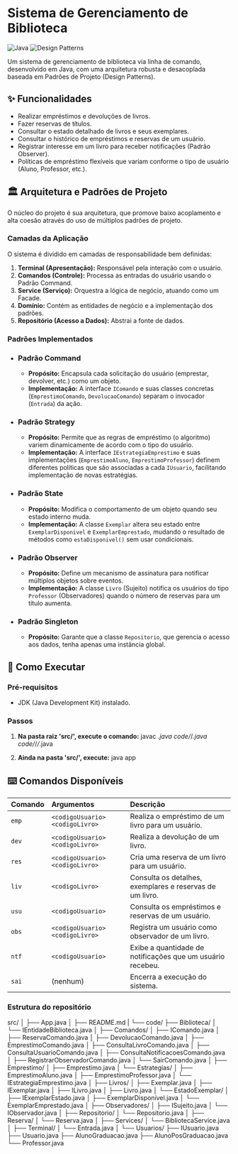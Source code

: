 # Sistema de Gerenciamento de Biblioteca

![Java](https://img.shields.io/badge/java-%23ED8B00.svg?style=for-the-badge&logo=java&logoColor=white)
![Design Patterns](https://img.shields.io/badge/Design%20Patterns-Command%2C%20Strategy%2C%20Observer-blue?style=for-the-badge)

Um sistema de gerenciamento de biblioteca via linha de comando, desenvolvido em Java, com uma arquitetura robusta e desacoplada baseada em Padrões de Projeto (Design Patterns).

## ✨ Funcionalidades

* Realizar empréstimos e devoluções de livros.
* Fazer reservas de títulos.
* Consultar o estado detalhado de livros e seus exemplares.
* Consultar o histórico de empréstimos e reservas de um usuário.
* Registrar interesse em um livro para receber notificações (Padrão Observer).
* Políticas de empréstimo flexíveis que variam conforme o tipo de usuário (Aluno, Professor, etc.).

## 🏛️ Arquitetura e Padrões de Projeto

O núcleo do projeto é sua arquitetura, que promove baixo acoplamento e alta coesão através do uso de múltiplos padrões de projeto.

### Camadas da Aplicação
O sistema é dividido em camadas de responsabilidade bem definidas:
1.  **Terminal (Apresentação):** Responsável pela interação com o usuário.
2.  **Comandos (Controle):** Processa as entradas do usuário usando o Padrão Command.
3.  **Service (Serviço):** Orquestra a lógica de negócio, atuando como um Facade.
4.  **Domínio:** Contém as entidades de negócio e a implementação dos padrões.
5.  **Repositório (Acesso a Dados):** Abstrai a fonte de dados.

### Padrões Implementados

* ### Padrão Command
    * **Propósito:** Encapsula cada solicitação do usuário (emprestar, devolver, etc.) como um objeto.
    * **Implementação:** A interface `IComando` e suas classes concretas (`EmprestimoComando`, `DevolucaoComando`) separam o invocador (`Entrada`) da ação.

* ### Padrão Strategy
    * **Propósito:** Permite que as regras de empréstimo (o algoritmo) variem dinamicamente de acordo com o tipo do usuário.
    * **Implementação:** A interface `IEstrategiaEmprestimo` e suas implementações (`EmprestimoAluno`, `EmprestimoProfessor`) definem diferentes políticas que são associadas a cada `IUsuario`, facilitando implementação de novas estratégias.

* ### Padrão State
    * **Propósito:** Modifica o comportamento de um objeto quando seu estado interno muda.
    * **Implementação:** A classe `Exemplar` altera seu estado entre `ExemplarDisponivel` e `ExemplarEmprestado`, mudando o resultado de métodos como `estaDisponivel()` sem usar condicionais.

* ### Padrão Observer
    * **Propósito:** Define um mecanismo de assinatura para notificar múltiplos objetos sobre eventos.
    * **Implementação:** A classe `Livro` (Sujeito) notifica os usuários do tipo `Professor` (Observadores) quando o número de reservas para um título aumenta.

* ### Padrão Singleton
    * **Propósito:** Garante que a classe `Repositorio`, que gerencia o acesso aos dados, tenha apenas uma instância global.

## 🚀 Como Executar

### Pré-requisitos
* JDK (Java Development Kit) instalado.

### Passos
1.  **Na pasta raiz 'src/', execute o comando:**
    javac *.java code/*/*.java code/*/*/*.java

2.  **Ainda na pasta 'src/', execute:**
    java app

## ⌨️ Comandos Disponíveis

| Comando | Argumentos                      | Descrição                                                    |
| :------ | :------------------------------ | :----------------------------------------------------------- |
| `emp`   | `<codigoUsuario> <codigoLivro>` | Realiza o empréstimo de um livro para um usuário.            |
| `dev`   | `<codigoUsuario> <codigoLivro>` | Realiza a devolução de um livro.                             |
| `res`   | `<codigoUsuario> <codigoLivro>` | Cria uma reserva de um livro para um usuário.                |
| `liv`   | `<codigoLivro>`                 | Consulta os detalhes, exemplares e reservas de um livro.     |
| `usu`   | `<codigoUsuario>`               | Consulta os empréstimos e reservas de um usuário.            |
| `obs`   | `<codigoUsuario> <codigoLivro>` | Registra um usuário como observador de um livro.             |
| `ntf`   | `<codigoUsuario>`               | Exibe a quantidade de notificações que um usuário recebeu.   |
| `sai`   | (nenhum)                        | Encerra a execução do sistema.                               |


### Estrutura do repositório
src/
│
├── App.java
│
├── README.md
|
└── code/
    ├── Biblioteca/
    │   └── IEntidadeBiblioteca.java
    │
    ├── Comandos/
    │   ├── IComando.java
    │   ├── ReservaComando.java
    │   ├── DevolucaoComando.java
    │   ├── EmprestimoComando.java
    │   ├── ConsultaLivroComando.java
    │   ├── ConsultaUsuarioComando.java
    │   ├── ConsultaNotificacoesComando.java
    │   ├── RegistrarObservadorComando.java
    │   └── SairComando.java
    │
    ├── Emprestimo/
    │   ├── Emprestimo.java
    │   └── Estrategias/
    │       ├── EmprestimoAluno.java
    │       ├── EmprestimoProfessor.java
    │       └── IEstrategiaEmprestimo.java
    │
    ├── Livros/
    │   ├── Exemplar.java
    │   ├── IExemplar.java
    │   ├── ILivro.java
    │   ├── Livro.java
    │   └── EstadoExemplar/
    │       ├── IExemplarEstado.java
    │       ├── ExemplarDisponivel.java
    │       └── ExemplarEmprestado.java
    │
    ├── Observadores/
    │   ├── ISujeito.java
    │   └── IObservador.java
    │
    ├── Repositorio/
    │   └── Repositorio.java
    │
    ├── Reserva/
    │   └── Reserva.java
    │
    ├── Services/
    │   └── BibliotecaService.java
    │
    ├── Terminal/
    │   └── Entrada.java
    │
    └── Usuarios/
        ├── IUsuario.java
        ├── Usuario.java
        ├── AlunoGraduacao.java
        ├── AlunoPosGraduacao.java
        └── Professor.java
